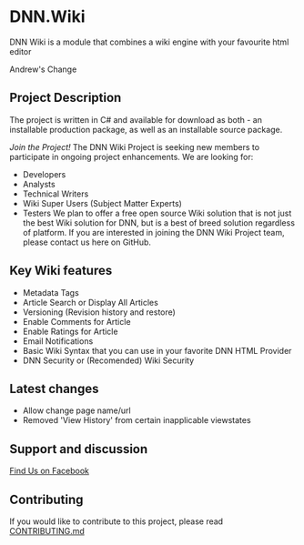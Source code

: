 # DNN.Wiki
DNN Wiki is a module that combines a wiki engine with your favourite html editor

Andrew's Change

## Project Description
The project is written in C# and available for download as both - an installable production package, as well as an installable source package.

*Join the Project!*
The DNN Wiki Project is seeking new members to participate in ongoing project enhancements. We are looking for:
* Developers
* Analysts
* Technical Writers
* Wiki Super Users (Subject Matter Experts)
* Testers
We plan to offer a free open source Wiki solution that is not just the best Wiki solution for DNN, but is a best of breed solution regardless of platform. If you are interested in joining the DNN Wiki Project team, please contact us here on GitHub.

## Key Wiki features
* Metadata Tags
* Article Search or Display All Articles
* Versioning (Revision history and restore)
* Enable Comments for Article
* Enable Ratings for Article
* Email Notifications
* Basic Wiki Syntax that you can use in your favorite DNN HTML Provider
* DNN Security or (Recomended) Wiki Security

## Latest changes
* Allow change page name/url
* Removed 'View History' from certain inapplicable viewstates

## Support and discussion
[Find Us on Facebook](https://www.facebook.com/pages/DNNWiki/560089424031750)

## Contributing
If you would like to contribute to this project, please read [CONTRIBUTING.md](https://github.com/DNNCommunity/DNN.Wiki/blob/master/CONTRIBUTING.md)

